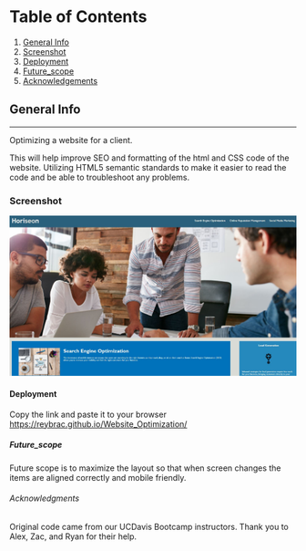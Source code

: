 # Table of Contents
1. [General Info](#general-info)
2. [Screenshot](#Screenshot)
3. [Deployment](#Deployment)
4. [Future_scope](#Future_scope)
5. [Acknowledgements](#Acknowledgements)

## General Info
***
Optimizing a website for a client. 

This will help improve SEO and formatting of the html and CSS code of the website. Utilizing HTML5 semantic standards to make it easier to read the code and be able to troubleshoot any problems. 

### Screenshot
![Image text](.\assets\images\Website-image.JPG)

#### Deployment
Copy the link and paste it to your browser
https://reybrac.github.io/Website_Optimization/

##### Future_scope
Future scope is to maximize the layout so that when screen changes the items are aligned correctly and mobile friendly.

###### Acknowledgments
Original code came from our UCDavis Bootcamp instructors. Thank you to Alex, Zac, and Ryan for their help.